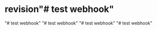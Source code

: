 # revision"# test webhook" 
"# test webhook" 
"# test webhook" 
"# test webhook" 
"# test webhook" 

